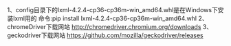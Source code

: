 1、config目录下的lxml-4.2.4-cp36-cp36m-win_amd64.whl是在Windows下安装lxml用的
    命令:pip install lxml-4.2.4-cp36-cp36m-win_amd64.whl
2、chromeDriver下载网站
    http://chromedriver.chromium.org/downloads
3、geckodriver下载网站
    https://github.com/mozilla/geckodriver/releases